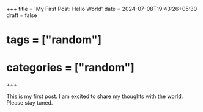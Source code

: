 +++
title = 'My First Post: Hello World'
date = 2024-07-08T19:43:26+05:30
draft = false
# tags = ["random"]
# categories = ["random"]
+++

This is my first post.
I am excited to share my thoughts with the world.
Please stay tuned.